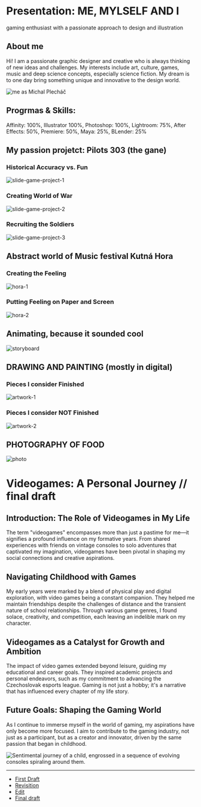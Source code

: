# Presentation: ME, MYLSELF AND I

gaming enthusiast with a passionate approach to design and illustration


## About me

Hi! I am a passionate graphic designer and creative who is always thinking of new ideas and challenges. My interests include art, culture, games, music and deep science concepts, especially science fiction. My dream is to one day bring something unique and innovative to the design world.

![me as Michal Plecháč](https://github.com/Vortaron/english-for-designers/assets/48156360/dcb76d14-8f48-4ecf-95a1-9ecf265e7434)


## Progrmas & Skills:

Affinity: 100%, Illustrator 100%, Photoshop: 100%, Lightroom: 75%, After Effects: 50%, Premiere: 50%, Maya: 25%, BLender: 25%

## My passion projetct: Pilots 303 (the gane)

### Historical Accuracy vs. Fun

![slide-game-project-1](https://github.com/Vortaron/english-for-designers/assets/48156360/3f1b7a1a-2652-4d50-9b83-7d9f9f5b6fbd)

### Creating World of War 

![slide-game-project-2](https://github.com/Vortaron/english-for-designers/assets/48156360/9aad11b2-8085-496c-bdbe-8388987c9707)

### Recruiting the Soldiers

![slide-game-project-3](https://github.com/Vortaron/english-for-designers/assets/48156360/b3b15e10-d5fa-41c3-8882-9a5bf289467e)

## Abstract world of Music festival Kutná Hora

### Creating the Feeling

![hora-1](https://github.com/Vortaron/english-for-designers/assets/48156360/bb77cc63-ffc6-469f-9e89-a5d5cc93a052)

### Putting Feeling on Paper and Screen

![hora-2](https://github.com/Vortaron/english-for-designers/assets/48156360/ca2a035a-45f0-40cc-8c67-6f1c79afe2e9)

## Animating, because it sounded cool

![storyboard](https://github.com/Vortaron/english-for-designers/assets/48156360/87a7262c-98b4-4c92-ade5-cc11b867c79a)

## DRAWING AND PAINTING (mostly in digital)

### Pieces I consider Finished

![artwork-1](https://github.com/Vortaron/english-for-designers/assets/48156360/b736cafe-7131-4167-8b06-8b69e6e4799e)

### Pieces I consider NOT Finished

![artwork-2](https://github.com/Vortaron/english-for-designers/assets/48156360/988ce7fd-7fb6-4dc0-8d6a-fcdb892d537e)

## PHOTOGRAPHY OF FOOD

![photo](https://github.com/Vortaron/english-for-designers/assets/48156360/3b1f8890-0728-4977-9977-c255ceabdcf5)



# Videogames: A Personal Journey // final draft

## Introduction: The Role of Videogames in My Life
The term "videogames" encompasses more than just a pastime for me—it signifies a profound influence on my formative years. From shared experiences with friends on vintage consoles to solo adventures that captivated my imagination, videogames have been pivotal in shaping my social connections and creative aspirations.

## Navigating Childhood with Games
My early years were marked by a blend of physical play and digital exploration, with video games being a constant companion. They helped me maintain friendships despite the challenges of distance and the transient nature of school relationships. Through various game genres, I found solace, creativity, and competition, each leaving an indelible mark on my character.

## Videogames as a Catalyst for Growth and Ambition
The impact of video games extended beyond leisure, guiding my educational and career goals. They inspired academic projects and personal endeavors, such as my commitment to advancing the Czechoslovak esports league. Gaming is not just a hobby; it's a narrative that has influenced every chapter of my life story.

## Future Goals: Shaping the Gaming World
As I continue to immerse myself in the world of gaming, my aspirations have only become more focused. I aim to contribute to the gaming industry, not just as a participant, but as a creator and innovator, driven by the same passion that began in childhood.

![Sentimental journey of a child, engrossed in a sequence of evolving consoles spiraling around them.](https://github.com/Vortaron/english-for-designers/assets/48156360/fb55aaa7-b4e4-46b7-8d64-9707a0409043)


-----------------------------------------------------

- [First Draft](first-draft.md)
- [Revisition](revisition.md)
- [Edit](edit.md)
- [Final draft](index.md)
